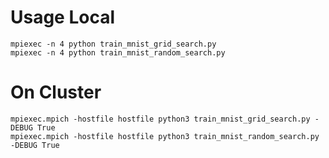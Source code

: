 # Usage Local
	mpiexec -n 4 python train_mnist_grid_search.py
	mpiexec -n 4 python train_mnist_random_search.py 

# On Cluster 
	mpiexec.mpich -hostfile hostfile python3 train_mnist_grid_search.py -DEBUG True
	mpiexec.mpich -hostfile hostfile python3 train_mnist_random_search.py -DEBUG True
